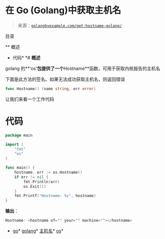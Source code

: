 <!--yml

类别：未分类

日期：2024-10-13 06:16:56

-->

# 在 Go (Golang)中获取主机名

> 来源：[`golangbyexample.com/get-hostname-golang/`](https://golangbyexample.com/get-hostname-golang/)

目录

**   概述

+   代码*  *# **概述**

golang 的**‘os’**包提供了一个**Hostname**函数，可用于获取内核报告的主机名

下面是此方法的签名。如果无法成功获取主机名，则返回错误

```go
func Hostname() (name string, err error)
```

让我们来看一个工作代码

# **代码**

```go
package main

import (
	"fmt"
	"os"
)

func main() {
	hostname, err := os.Hostname()
	if err != nil {
		fmt.Println(err)
		os.Exit(1)
	}
	fmt.Printf("Hostname: %s", hostname)
}
```

**输出**：

```go
Hostname: <hostname of="" your="" machine=""></hostname>
```

+   [go](https://golangbyexample.com/tag/go/)*   [golang](https://golangbyexample.com/tag/golang/)*   [主机名](https://golangbyexample.com/tag/hostname/)*   [os](https://golangbyexample.com/tag/os/)*

